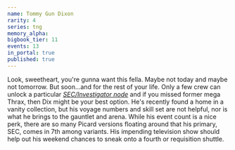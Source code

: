 ```yaml
---
name: Tommy Gun Dixon
rarity: 4
series: tng
memory_alpha:
bigbook_tier: 11
events: 13
in_portal: true
published: true
---
```


Look, sweetheart, you're gunna want this fella. Maybe not today and maybe not tomorrow. But soon...and for the rest of your life. Only a few crew can unlock a particular [_SEC/Investigator node_](https://stt.wiki/wiki/Rabid_Fans) and if you missed former mega Thrax, then Dix might be your best option. He's recently found a home in a vanity collection, but his voyage numbers and skill set are not helpful, nor is what he brings to the gauntlet and arena. While his event count is a nice perk, there are so many Picard versions floating around that his primary, SEC, comes in 7th among variants. His impending television show should help out his weekend chances to sneak onto a fourth or requisition shuttle.
